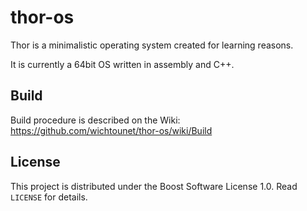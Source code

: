 thor-os
=======

Thor is a minimalistic operating system created for learning reasons.

It is currently a 64bit OS written in assembly and C++.

## Build ##

Build procedure is described on the Wiki: https://github.com/wichtounet/thor-os/wiki/Build

## License ##

This project is distributed under the Boost Software License 1.0. Read `LICENSE` for details.
